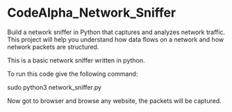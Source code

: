# CodeAlpha_Network_Sniffer
Build a network sniffer in Python that captures and
analyzes network traffic. This project will help you
understand how data flows on a network and how
network packets are structured.

This is a basic network sniffer written in python.

To run this code give the following command:

sudo python3 network_sniffer.py

Now got to browser and browse any website, the packets will be captured.
